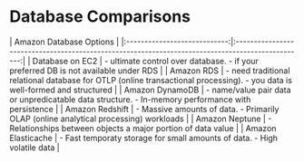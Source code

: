 # Database Comparisons

| Amazon Database Options |
|:----------------------------:|:-------------------------------------------------------------------------------------------------:|
| Database on EC2 | - ultimate control over database. - if your preferred DB is not available under RDS |
| Amazon RDS | - need traditional relational database for OTLP (online transactional processing). - you data is well-formed and structured |
| Amazon DynamoDB | - name/value pair data or unpredicatable data structure. - In-memory performance with persistence |
| Amazon Redshift | - Massive amounts of data. - Primarily OLAP (online analytical processing) workloads |
| Amazon Neptune | - Relationships between objects a major portion of data value |
| Amazon Elasticache | - Fast temporaty storage for small amounts of data. - High volatile data |